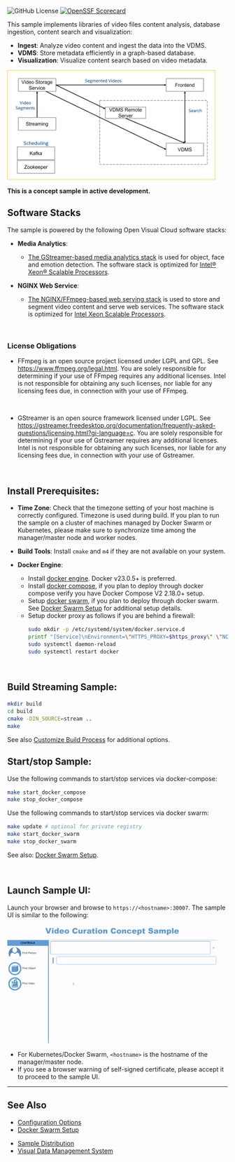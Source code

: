 ![GitHub License](https://img.shields.io/github/license/IntelLabs/Video-Curation-Sample)
[![OpenSSF Scorecard](https://api.scorecard.dev/projects/github.com/IntelLabs/Video-Curation-Sample/badge)](https://scorecard.dev/viewer/?uri=github.com/IntelLabs/Video-Curation-Sample)

This sample implements libraries of video files content analysis, database ingestion, content search and visualization:
- **Ingest**: Analyze video content and ingest the data into the VDMS.
- **VDMS**: Store metadata efficiently in a graph-based database.
- **Visualization**: Visualize content search based on video metadata.

<IMG src="doc/arch.png" height="250px">

**This is a concept sample in active development.**
<br>

## Software Stacks

The sample is powered by the following Open Visual Cloud software stacks:
- **Media Analytics**:
  - [The GStreamer-based media analytics stack](https://github.com/OpenVisualCloud/Dockerfiles/tree/v21.3/Xeon/ubuntu-18.04/analytics/gst) is used for object, face and emotion detection. The software stack is optimized for [Intel® Xeon® Scalable Processors](https://github.com/OpenVisualCloud/Dockerfiles/tree/v21.3/Xeon/ubuntu-18.04/analytics/gst).

- **NGINX Web Service**:
  - [The NGINX/FFmpeg-based web serving stack](https://github.com/OpenVisualCloud/Dockerfiles/tree/v23.1/Xeon/ubuntu-20.04/media/nginx) is used to store and segment video content and serve web services. The software stack is optimized for [Intel Xeon Scalable Processors](https://github.com/OpenVisualCloud/Dockerfiles/tree/v23.1/Xeon/ubuntu-20.04/media/nginx).
<br>

### License Obligations

- FFmpeg is an open source project licensed under LGPL and GPL. See https://www.ffmpeg.org/legal.html. You are solely responsible for determining if your use of FFmpeg requires any additional licenses. Intel is not responsible for obtaining any such licenses, nor liable for any licensing fees due, in connection with your use of FFmpeg.
<br>

- GStreamer is an open source framework licensed under LGPL. See https://gstreamer.freedesktop.org/documentation/frequently-asked-questions/licensing.html?gi-language=c.  You are solely responsible for determining if your use of Gstreamer requires any additional licenses.  Intel is not responsible for obtaining any such licenses, nor liable for any licensing fees due, in connection with your use of Gstreamer.
<br>


## Install Prerequisites:

- **Time Zone**: Check that the timezone setting of your host machine is correctly configured. Timezone is used during build. If you plan to run the sample on a cluster of machines managed by Docker Swarm or Kubernetes, please make sure to synchronize time among the manager/master node and worker nodes.

- **Build Tools**: Install ```cmake``` and ```m4``` if they are not available on your system.

- **Docker Engine**:
  - Install [docker engine](https://docs.docker.com/install). Docker v23.0.5+ is preferred.
  - Install [docker compose](https://docs.docker.com/compose/install), if you plan to deploy through docker compose verify you have Docker Compose V2 2.18.0+ setup.
  - Setup [docker swarm](https://docs.docker.com/engine/swarm), if you plan to deploy through docker swarm. See [Docker Swarm Setup](deployment/docker-swarm/README.md) for additional setup details.
  <!-- - Setup [Kubernetes](https://kubernetes.io/docs/setup), if you plan to deploy through Kubernetes. See [Kubernetes Setup](deployment/kubernetes/README.md) for additional setup details. -->
  - Setup docker proxy as follows if you are behind a firewall:
    ```bash
    sudo mkdir -p /etc/systemd/system/docker.service.d
    printf "[Service]\nEnvironment=\"HTTPS_PROXY=$https_proxy\" \"NO_PROXY=$no_proxy\"\n" | sudo tee /etc/systemd/system/docker.service.d/proxy.conf
    sudo systemctl daemon-reload
    sudo systemctl restart docker
    ```
<br>


## Build Streaming Sample:

```bash
mkdir build
cd build
cmake -DIN_SOURCE=stream ..
make
```

See also [Customize Build Process](doc/cmake.md) for additional options.
<br>

## Start/stop Sample:

Use the following commands to start/stop services via docker-compose:

```bash
make start_docker_compose
make stop_docker_compose
```

Use the following commands to start/stop services via docker swarm:

```bash
make update # optional for private registry
make start_docker_swarm
make stop_docker_swarm
```
See also:  [Docker Swarm Setup](deployment/docker-swarm/README.md).
<br>

<!-- Use the following commands to start/stop Kubernetes services:

```bash
make update # optional for private registry
make start_kubernetes
make stop_kubernetes
```

See also: [Kubernetes Setup](deployment/kubernetes/README.md). -->
<br>

## Launch Sample UI:

Launch your browser and browse to ```https://<hostname>:30007```. The sample UI is similar to the following:

<IMG src="doc/sample-ui.gif" height="270px"></IMG>

* For Kubernetes/Docker Swarm, ```<hostname>``` is the hostname of the manager/master node.
* If you see a browser warning of self-signed certificate, please accept it to proceed to the sample UI.

---

## See Also

- [Configuration Options](doc/cmake.md)
- [Docker Swarm Setup](deployment/docker-swarm/README.md)
<!-- - [Kubernetes Setup](deployment/kubernetes/README.md) -->
- [Sample Distribution](doc/dist.md)
- [Visual Data Management System](https://github.com/intellabs/vdms)


